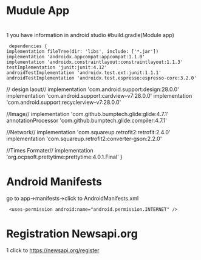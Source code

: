 # Mudule App

#
1 you have information in android studio 
#build.gradle(Module app)

     dependencies {
    implementation fileTree(dir: 'libs', include: ['*.jar'])
    implementation 'androidx.appcompat:appcompat:1.1.0'
    implementation 'androidx.constraintlayout:constraintlayout:1.1.3'
    testImplementation 'junit:junit:4.12'
    androidTestImplementation 'androidx.test.ext:junit:1.1.1'
    androidTestImplementation 'androidx.test.espresso:espresso-core:3.2.0'

// design laout//
    implementation 'com.android.support:design:28.0.0'
    implementation 'com.android.support:cardview-v7:28.0.0'
    implementation 'com.android.support:recyclerview-v7:28.0.0'

//Image//
    implementation 'com.github.bumptech.glide:glide:4.7.1'
    annotationProcessor 'com.github.bumptech.glide:compiler:4.7.1'

//Network//
    implementation 'com.squareup.retrofit2:retrofit:2.4.0'
    implementation 'com.squareup.retrofit2:converter-gson:2.2.0'

//Times Formater//
    implementation 'org.ocpsoft.prettytime:prettytime:4.0.1.Final'
} 

# Android Manifests
 go to app->manifests->click to AndroidManifests.xml
 
     <uses-permission android:name="android.permission.INTERNET" />
     
# Registration Newsapi.org

 1 click to https://newsapi.org/register
